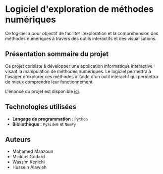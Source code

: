 # Logiciel d'exploration de méthodes numériques

Ce logiciel a pour objectif de faciliter l'exploration et la compréhension des méthodes numériques à travers des outils interactifs et des visualisations.

## Présentation sommaire du projet

Ce projet consiste à développer une application informatique interactive visant la manipulation de méthodes numériques. Le logiciel permettra à l'usager d'explorer ces méthodes à l'aide d'un outil interactif qui permettra de mieux comprendre leur fonctionnement.

L'énoncé du projet est disponible [ici](doc/pres/420-SF3%20Projet%201.md).

## Technologies utilisées

- **Langage de programmation** : `Python`
- **Bibliothèque** : `PySide6` et `NumPy`

## Auteurs

- Mohamed Maazoun
- Mickael Godard
- Wassim Kenichi
- Hussein Alawieh



